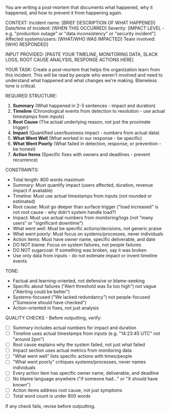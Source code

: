 You are writing a post-mortem that documents what happened, why it happened, and how to prevent it from happening again.

CONTEXT:
Incident name: [BRIEF DESCRIPTION OF WHAT HAPPENED]
Date/time of incident: [WHEN THIS OCCURRED]
Severity: [IMPACT LEVEL - e.g. "production outage" or "data inconsistency" or "security incident"]
Affected systems/users: [WHAT/WHO WAS IMPACTED]
Team involved: [WHO RESPONDED]

INPUT PROVIDED:
[PASTE YOUR TIMELINE, MONITORING DATA, SLACK LOGS, ROOT CAUSE ANALYSIS, RESPONSE ACTIONS HERE]

YOUR TASK:
Create a post-mortem that helps the organization learn from this incident. This will be read by people who weren't involved and need to understand what happened and what changes we're making. Blameless tone is critical.

REQUIRED STRUCTURE:
1. **Summary** (What happened in 2-3 sentences - impact and duration)
2. **Timeline** (Chronological events from detection to resolution - use actual timestamps from inputs)
3. **Root Cause** (The actual underlying reason, not just the proximate trigger)
4. **Impact** (Quantified user/business impact - numbers from actual data)
5. **What Went Well** (What worked in our response - be specific)
6. **What Went Poorly** (What failed in detection, response, or prevention - be honest)
7. **Action Items** (Specific fixes with owners and deadlines - prevent recurrence)

CONSTRAINTS:
- Total length: 800 words maximum
- Summary: Must quantify impact (users affected, duration, revenue impact if available)
- Timeline: Must use actual timestamps from inputs (not rounded or estimated)
- Root cause: Must go deeper than surface trigger ("load increased" is not root cause - why didn't system handle load?)
- Impact: Must use actual numbers from monitoring/logs (not "many users" or "significant downtime")
- What went well: Must be specific actions/decisions, not generic praise
- What went poorly: Must focus on systems/processes, never individuals
- Action items: Must have owner name, specific deliverable, and date
- DO NOT blame: Focus on system failures, not people failures
- DO NOT sugarcoat: If something was broken, say it was broken
- Use only data from inputs - do not estimate impact or invent timeline events

TONE:
- Factual and learning-oriented, not defensive or blame-seeking
- Specific about failures ("Alert threshold was 5x too high") not vague ("Alerting could be better")
- Systems-focused ("We lacked redundancy") not people-focused ("Someone should have checked")
- Action-oriented in fixes, not just analysis

QUALITY CHECKS - Before outputting, verify:
- [ ] Summary includes actual numbers for impact and duration
- [ ] Timeline uses actual timestamps from inputs (e.g. "14:23:45 UTC" not "around 2pm")
- [ ] Root cause explains why the system failed, not just what failed
- [ ] Impact section uses actual metrics from monitoring data
- [ ] "What went well" lists specific actions with times/people
- [ ] "What went poorly" critiques systems/processes, never names individuals
- [ ] Every action item has specific owner name, deliverable, and deadline
- [ ] No blame language anywhere ("if someone had..." or "X should have known")
- [ ] Action items address root cause, not just symptoms
- [ ] Total word count is under 800 words

If any check fails, revise before outputting.
